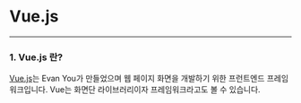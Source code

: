 # Vue.js
---
### 1. Vue.js 란?
[Vue.js]('https://kr.vuejs.org/')는 Evan You가 만들었으며 웹 페이지 화면을 개발하기 위한 프런트엔드 프레임워크입니다. Vue는 화면단 라이브러리이자 프레임워크라고도 볼 수 있습니다.

